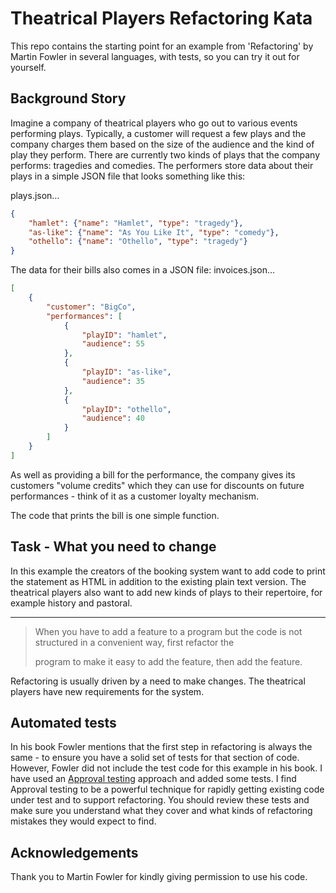 # Theatrical Players Refactoring Kata

This repo contains the starting point for an example from 'Refactoring' by Martin Fowler in several languages, with tests, so you can try it out for yourself.

## Background Story

Imagine a company of theatrical players who go out to various events performing plays. Typically, a customer will request a few plays and the company charges them based on the size of the audience and the kind of play they perform. There are currently two kinds of plays that the company performs: tragedies and comedies. The performers store data about their plays in a simple JSON file that looks something like this:

plays.json…

```json
{
    "hamlet": {"name": "Hamlet", "type": "tragedy"},
    "as-like": {"name": "As You Like It", "type": "comedy"},
    "othello": {"name": "Othello", "type": "tragedy"}
}
```

The data for their bills also comes in a JSON file:
invoices.json…

```json
[
    {
        "customer": "BigCo",
        "performances": [
            {
                "playID": "hamlet",
                "audience": 55
            },
            {
                "playID": "as-like",
                "audience": 35
            },
            {
                "playID": "othello",
                "audience": 40
            }
        ]
    }
]
```

As well as providing a bill for the performance, the company gives its customers "volume credits" which they can use for discounts on future performances - think of it as a customer loyalty mechanism.

The code that prints the bill is one simple function.

## Task - What you need to change

In this example the creators of the booking system want to add code to print the statement as HTML in addition to the existing plain text version.
The theatrical players also want to add new kinds of plays to their repertoire, for example history and pastoral.

---

> When you have to add a feature to a program but the code is not structured in a convenient way, first refactor the
>
> program to make it easy to add the feature, then add the feature.

Refactoring is usually driven by a need to make changes. The theatrical players have new requirements for the system.

## Automated tests

In his book Fowler mentions that the first step in refactoring is always the same - to ensure you have a solid set of tests for that section of code. However, Fowler did not include the test code for this example in his book. I have used an [Approval testing](https://medium.com/97-things/approval-testing-33946cde4aa8) approach and added some tests. I find Approval testing to be a powerful technique for rapidly getting existing code under test and to support refactoring. You should review these tests and make sure you understand what they cover and what kinds of refactoring mistakes they would expect to find.

## Acknowledgements

Thank you to Martin Fowler for kindly giving permission to use his code.
